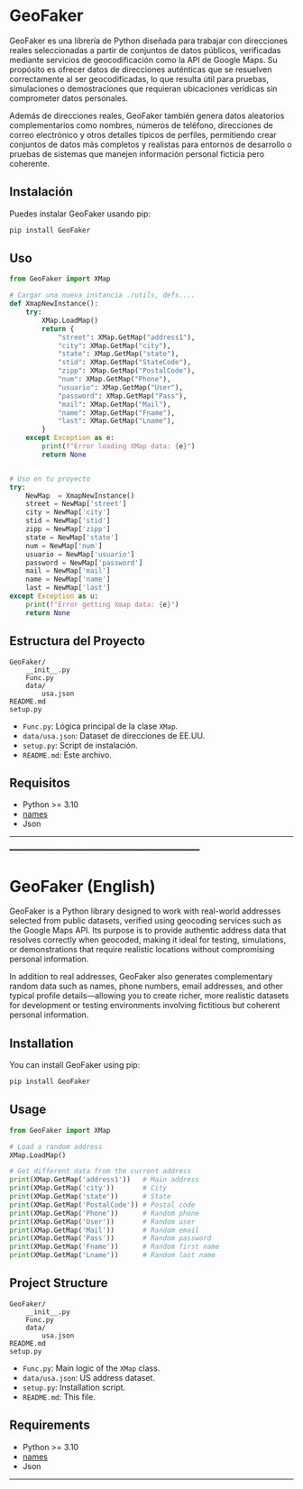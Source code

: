 # GeoFaker

GeoFaker es una librería de Python diseñada para trabajar con direcciones reales seleccionadas a partir de conjuntos de datos públicos, verificadas mediante servicios de geocodificación como la API de Google Maps. Su propósito es ofrecer datos de direcciones auténticas que se resuelven correctamente al ser geocodificadas, lo que resulta útil para pruebas, simulaciones o demostraciones que requieran ubicaciones verídicas sin comprometer datos personales.

Además de direcciones reales, GeoFaker también genera datos aleatorios complementarios como nombres, números de teléfono, direcciones de correo electrónico y otros detalles típicos de perfiles, permitiendo crear conjuntos de datos más completos y realistas para entornos de desarrollo o pruebas de sistemas que manejen información personal ficticia pero coherente.

## Instalación

Puedes instalar GeoFaker usando pip:

```sh
pip install GeoFaker
```

## Uso

```python
from GeoFaker import XMap

# Cargar una nueva instancia ./utils, defs....
def XmapNewInstance():
    try:
        XMap.LoadMap()
        return {
            "street": XMap.GetMap("address1"),
            "city": XMap.GetMap("city"),
            "state": XMap.GetMap("state"),
            "stid": XMap.GetMap("StateCode"),
            "zipp": XMap.GetMap("PostalCode"),
            "num": XMap.GetMap("Phone"),
            "usuario": XMap.GetMap("User"),
            "password": XMap.GetMap("Pass"),
            "mail": XMap.GetMap("Mail"),
            "name": XMap.GetMap("Fname"),
            "last": XMap.GetMap("Lname"),
        }
    except Exception as e:
        print(f"Error loading XMap data: {e}")
        return None


# Uso en tu proyecto
try: 
    NewMap  = XmapNewInstance()
    street = NewMap['street']
    city = NewMap['city']
    stid = NewMap['stid']
    zipp = NewMap['zipp']
    state = NewMap['state']
    num = NewMap['num']
    usuario = NewMap['usuario']
    password = NewMap['password']
    mail = NewMap['mail']
    name = NewMap['name']
    last = NewMap['last']
except Exception as u:
    print(f"Error getting Xmap data: {e}")
    return None

```

## Estructura del Proyecto

```
GeoFaker/
    __init__.py
    Func.py
    data/
        usa.json
README.md
setup.py
```

- `Func.py`: Lógica principal de la clase `XMap`.
- `data/usa.json`: Dataset de direcciones de EE.UU.
- `setup.py`: Script de instalación.
- `README.md`: Este archivo.

## Requisitos

- Python >= 3.10
- [names](https://pypi.org/project/names/)
- Json

---

━━━━━━━━━━━━━━━━━━━━━━━━━━━━━━━━━━━━━━━━

# GeoFaker (English)

GeoFaker is a Python library designed to work with real-world addresses selected from public datasets, verified using geocoding services such as the Google Maps API. Its purpose is to provide authentic address data that resolves correctly when geocoded, making it ideal for testing, simulations, or demonstrations that require realistic locations without compromising personal information.

In addition to real addresses, GeoFaker also generates complementary random data such as names, phone numbers, email addresses, and other typical profile details—allowing you to create richer, more realistic datasets for development or testing environments involving fictitious but coherent personal information.

## Installation

You can install GeoFaker using pip:

```sh
pip install GeoFaker
```

## Usage

```python
from GeoFaker import XMap

# Load a random address
XMap.LoadMap()

# Get different data from the current address
print(XMap.GetMap('address1'))   # Main address
print(XMap.GetMap('city'))       # City
print(XMap.GetMap('state'))      # State
print(XMap.GetMap('PostalCode')) # Postal code
print(XMap.GetMap('Phone'))      # Random phone
print(XMap.GetMap('User'))       # Random user
print(XMap.GetMap('Mail'))       # Random email
print(XMap.GetMap('Pass'))       # Random password
print(XMap.GetMap('Fname'))      # Random first name
print(XMap.GetMap('Lname'))      # Random last name
```

## Project Structure

```
GeoFaker/
    __init__.py
    Func.py
    data/
        usa.json
README.md
setup.py
```

- `Func.py`: Main logic of the `XMap` class.
- `data/usa.json`: US address dataset.
- `setup.py`: Installation script.
- `README.md`: This file.

## Requirements

- Python >= 3.10
- [names](https://pypi.org/project/names/)
- Json

---
